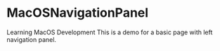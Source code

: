 # MacOSNavigationPanel

Learning MacOS Development
This is a demo for a basic page with left navigation panel.
